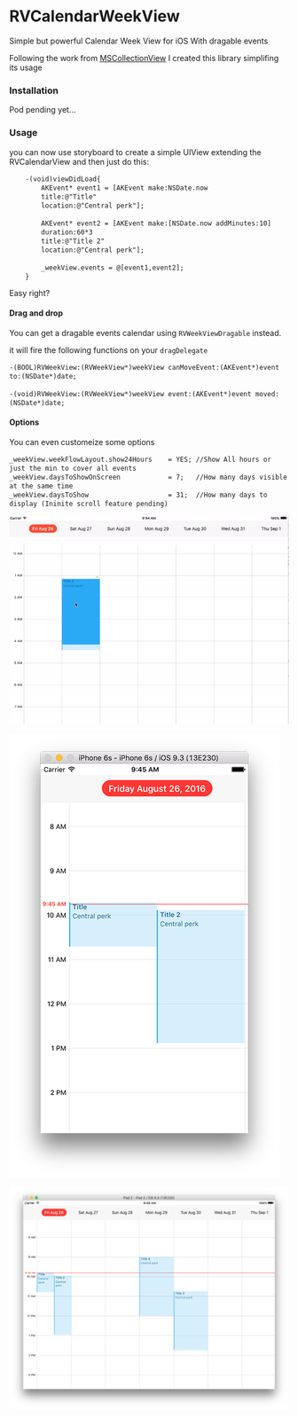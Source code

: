 # RVCalendarWeekView
Simple but powerful Calendar Week View for iOS With dragable events


Following the work from [MSCollectionView](https://github.com/erichoracek/MSCollectionViewCalendarLayout)
I created this library simplifing its usage

### Installation

Pod pending yet...


### Usage
you can now use storyboard to create a simple UIView extending the RVCalendarView and then just do this:


```
    -(void)viewDidLoad{
        AKEvent* event1 = [AKEvent make:NSDate.now
        title:@"Title"
        location:@"Central perk"];

        AKEvent* event2 = [AKEvent make:[NSDate.now addMinutes:10]
        duration:60*3
        title:@"Title 2"
        location:@"Central perk"];

        _weekView.events = @[event1,event2];        
    }
```

Easy right?


#### Drag and drop
You can get a dragable events calendar using `RVWeekViewDragable` instead.

it will fire the following functions on your `dragDelegate`

``` 
-(BOOL)RVWeekView:(RVWeekView*)weekView canMoveEvent:(AKEvent*)event to:(NSDate*)date;

-(void)RVWeekView:(RVWeekView*)weekView event:(AKEvent*)event moved:(NSDate*)date;

```

#### Options
You can even customeize some options

```
_weekView.weekFlowLayout.show24Hours    = YES; //Show All hours or just the min to cover all events
_weekView.daysToShowOnScreen            = 7;   //How many days visible at the same time
_weekView.daysToShow                    = 31;  //How many days to display (Ininite scroll feature pending)
```


![drag and drop](https://github.com/BadChoice/RVCalendarWeekView/blob/master/readme_images/drag_n_drop.gif?raw=true)   

![iPhone](https://github.com/BadChoice/RVCalendarWeekView/blob/master/readme_images/iphone.png?raw=true)   

![iPad](https://github.com/BadChoice/RVCalendarWeekView/blob/master/readme_images/ipad.png?raw=true)   

